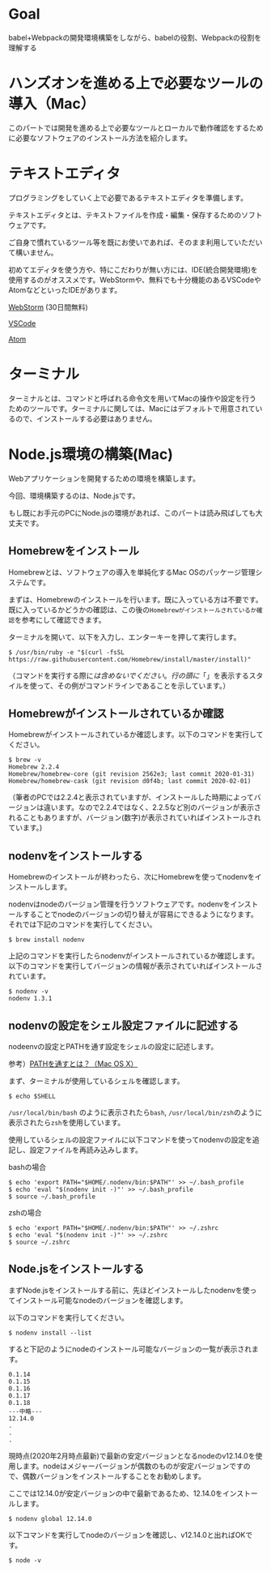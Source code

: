 # Goal

babel+Webpackの開発環境構築をしながら、babelの役割、Webpackの役割を理解する

# ハンズオンを進める上で必要なツールの導入（Mac）

このパートでは開発を進める上で必要なツールとローカルで動作確認をするために必要なソフトウェアのインストール方法を紹介します。

# テキストエディタ

プログラミングをしていく上で必要であるテキストエディタを準備します。

テキストエディタとは、テキストファイルを作成・編集・保存するためのソフトウェアです。

ご自身で慣れているツール等を既にお使いであれば、そのまま利用していただいて構いません。

初めてエディタを使う方や、特にこだわりが無い方には、IDE(統合開発環境)を使用するのがオススメです。WebStormや、無料でも十分機能のあるVSCodeやAtomなどといったIDEがあります。

[WebStorm](https://www.jetbrains.com/ja-jp/webstorm/) (30日間無料)

[VSCode](https://code.visualstudio.com/)

[Atom](https://atom.io/)

# ターミナル
ターミナルとは、コマンドと呼ばれる命令文を用いてMacの操作や設定を行うためのツールです。ターミナルに関しては、Macにはデフォルトで用意されているので、インストールする必要はありません。

# Node.js環境の構築(Mac)

Webアプリケーションを開発するための環境を構築します。

今回、環境構築するのは、Node.jsです。

もし既にお手元のPCにNode.jsの環境があれば、このパートは読み飛ばしても大丈夫です。

## Homebrewをインストール

Homebrewとは、ソフトウェアの導入を単純化するMac OSのパッケージ管理システムです。

まずは、Homebrewのインストールを行います。既に入っている方は不要です。既に入っているかどうかの確認は、この後の`Homebrewがインストールされているか確認`を参考にして確認できます。

ターミナルを開いて、以下を入力し、エンターキーを押して実行します。

```shell script
$ /usr/bin/ruby -e "$(curl -fsSL https://raw.githubusercontent.com/Homebrew/install/master/install)"
```

（コマンドを実行する際に$は含めないでください。行の頭に「$」を表示するスタイルを使って、その例がコマンドラインであることを示しています。）

## Homebrewがインストールされているか確認

Homebrewがインストールされているか確認します。以下のコマンドを実行してください。

```shell script
$ brew -v
Homebrew 2.2.4
Homebrew/homebrew-core (git revision 2562e3; last commit 2020-01-31)
Homebrew/homebrew-cask (git revision d0f4b; last commit 2020-02-01)
```
（筆者のPCでは2.2.4と表示されていますが、インストールした時期によってバージョンは違います。なので2.2.4ではなく、2.2.5など別のバージョンが表示されることもありますが、バージョン(数字)が表示されていればインストールされています。)

## nodenvをインストールする
Homebrewのインストールが終わったら、次にHomebrewを使ってnodenvをインストールします。

nodenvはnodeのバージョン管理を行うソフトウェアです。nodenvをインストールすることでnodeのバージョンの切り替えが容易にできるようになります。それでは下記のコマンドを実行してください。

```shell script
$ brew install nodenv
```

上記のコマンドを実行したらnodenvがインストールされているか確認します。以下のコマンドを実行してバージョンの情報が表示されていればインストールされています。

```shell script
$ nodenv -v
nodenv 1.3.1
```

## nodenvの設定をシェル設定ファイルに記述する

nodeenvの設定とPATHを通す設定をシェルの設定に記述します。

参考）[PATHを通すとは？（Mac OS X）](https://qiita.com/soarflat/items/09be6ab9cd91d366bf71)

まず、ターミナルが使用しているシェルを確認します。

```shell script
$ echo $SHELL
```

`/usr/local/bin/bash` のように表示されたら`bash`, `/usr/local/bin/zsh`のように表示されたら`zsh`を使用しています。

使用しているシェルの設定ファイルに以下コマンドを使ってnodenvの設定を追記し、設定ファイルを再読み込みします。

bashの場合
```shell script
$ echo 'export PATH="$HOME/.nodenv/bin:$PATH"' >> ~/.bash_profile
$ echo 'eval "$(nodenv init -)"' >> ~/.bash_profile
$ source ~/.bash_profile
```
zshの場合
```shell script
$ echo 'export PATH="$HOME/.nodenv/bin:$PATH"' >> ~/.zshrc
$ echo 'eval "$(nodenv init -)"' >> ~/.zshrc
$ source ~/.zshrc
```

## Node.jsをインストールする

まずNode.jsをインストールする前に、先ほどインストールしたnodenvを使ってインストール可能なnodeのバージョンを確認します。

以下のコマンドを実行してください。

```shell script
$ nodenv install --list
```

すると下記のようにnodeのインストール可能なバージョンの一覧が表示されます。

```shell script
0.1.14
0.1.15
0.1.16
0.1.17
0.1.18
---中略---
12.14.0
.
.
.
```

現時点(2020年2月時点最新)で最新の安定バージョンとなるnodeのv12.14.0を使用します。nodeはメジャーバージョンが偶数のものが安定バージョンですので、偶数バージョンをインストールすることをお勧めします。

ここでは12.14.0が安定バージョンの中で最新であるため、12.14.0をインストールします。

```shell script
$ nodenv global 12.14.0
```

以下コマンドを実行してnodeのバージョンを確認し、v12.14.0と出ればOKです。
```shell script
$ node -v
```
